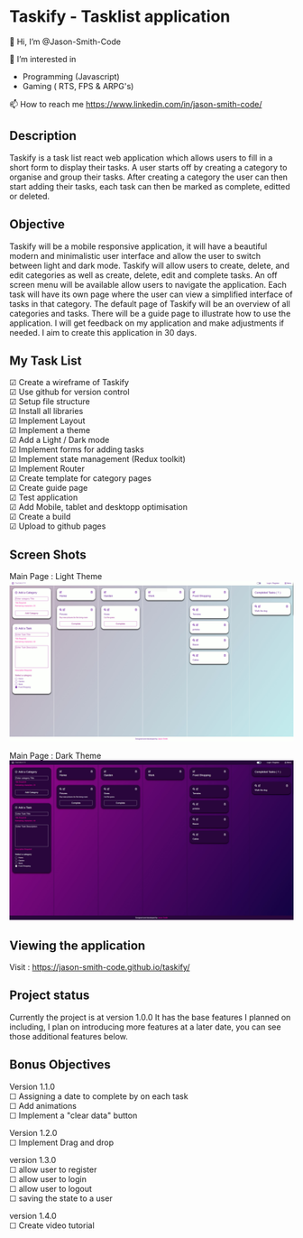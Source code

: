 # Taskify - Tasklist application

👋 Hi, I’m @Jason-Smith-Code

👀 I’m interested in

-   Programming (Javascript)
-   Gaming ( RTS, FPS & ARPG's)

📫 How to reach me
https://www.linkedin.com/in/jason-smith-code/

## Description

Taskify is a task list react web application which allows users to fill in a short form to display their tasks.
A user starts off by creating a category to organise and group their tasks.
After creating a category the user can then start adding their tasks, each task can then be marked as complete, editted or deleted.

## Objective

Taskify will be a mobile responsive application, it will have a beautiful modern and minimalistic user interface and allow the user to switch between light and dark mode.
Taskify will allow users to create, delete, and edit categories as well as create, delete, edit and complete tasks.
An off screen menu will be available allow users to navigate the application.
Each task will have its own page where the user can view a simplified interface of tasks in that category.
The default page of Taskify will be an overview of all categories and tasks.
There will be a guide page to illustrate how to use the application.
I will get feedback on my application and make adjustments if needed.
I aim to create this application in 30 days.

## My Task List

☑ Create a wireframe of Taskify
<br>
☑ Use github for version control
<br>
☑ Setup file structure
<br>
☑ Install all libraries
<br>
☑ Implement Layout
<br>
☑ Implement a theme
<br>
☑ Add a Light / Dark mode
<br>
☑ Implement forms for adding tasks
<br>
☑ Implement state management (Redux toolkit)
<br>
☑ Implement Router
<br>
☑ Create template for category pages
<br>
☑ Create guide page
<br>
☑ Test application
<br>
☑ Add Mobile, tablet and desktopp optimisation
<br>
☑ Create a build
<br>
☑ Upload to github pages

## Screen Shots

Main Page : Light Theme
![A test image](src/assets/images/main-light.jpg)

Main Page : Dark Theme
![A test image](src/assets/images/main-dark.jpg)

## Viewing the application

Visit : https://jason-smith-code.github.io/taskify/

## Project status

Currently the project is at version 1.0.0
It has the base features I planned on including, I plan on introducing more features at a later date, you can see those additional features below.

## Bonus Objectives

Version 1.1.0
<br>
☐ Assigning a date to complete by on each task
<br>
☐ Add animations
<br>
☐ Implement a "clear data" button
<br>

Version 1.2.0
<br>
☐ Implement Drag and drop
<br>

version 1.3.0
<br>
☐ allow user to register
<br>
☐ allow user to login
<br>
☐ allow user to logout
<br>
☐ saving the state to a user
<br>

version 1.4.0
<br>
☐ Create video tutorial
